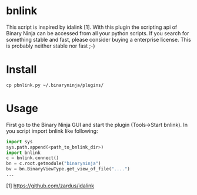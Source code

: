 # bnlink
 
This script is inspired by idalink [1].
With this plugin the scripting api of Binary Ninja can be accessed from all your python scripts.
If you search for something stable and fast, please consider buying a enterprise license. This
is probably neither stable nor fast ;-)

# Install

```
cp pbnlink.py ~/.binaryninja/plugins/ 
```

# Usage

First go to the Binary Ninja GUI and start the plugin (Tools->Start bnlink).
In you script import bnlink like following:
```python
import sys
sys.path.append(<path_to_bnlink_dir>)
import bnlink
c = bnlink.connect()
bn = c.root.getmodule("binaryninja")
bv = bn.BinaryViewType.get_view_of_file("....")
...
```

[1] https://github.com/zardus/idalink
